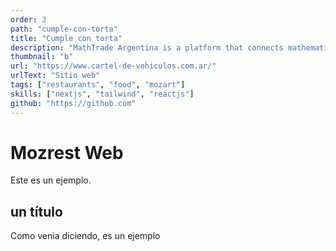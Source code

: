 ```yaml
---
order: 3
path: "cumple-con-torta"
title: "Cumple con torta"
description: "MathTrade Argentina is a platform that connects mathematicians with students from all over the world. We provide a platform where students can find mentors and teachers to help them with their mathematical studies."
thumbnail: "b"
url: "https://www.cartel-de-vehiculos.com.ar/"
urlText: "Sitio web"
tags: ["restaurants", "food", "mozart"]
skills: ["nextjs", "tailwind", "reactjs"]
github: "https://github.com"
---
```


# Mozrest Web

Este es un ejemplo.

## un título

Como venia diciendo, es un ejemplo
